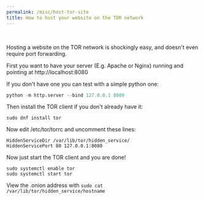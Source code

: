 ```yaml
---
permalink: /misc/host-tor-site
title: How to host your website on the TOR network
---
```


<br>


Hosting a website on the TOR network is shockingly easy, and doesn't even require port forwarding. 

First you want to have your server (E.g. Apache or Nginx) running and pointing at http://localhost:8080

If you don't have one you can test with a simple python one:

```python
python -m http.server --bind 127.0.0.1 8080
```

Then install the TOR client if you don't already have it:

```
sudo dnf install tor
```

Now edit /etc/tor/torrc and uncomment these lines:

```
HiddenServiceDir /var/lib/tor/hidden_service/
HiddenServicePort 80 127.0.0.1:8080
```

Now just start the TOR client and you are done!

```
sudo systemctl enable tor
sudo systemctl start tor
```

View the .onion address with `sudo cat /var/lib/tor/hidden_service/hostname`

